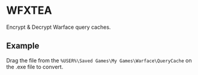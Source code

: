 # WFXTEA
Encrypt & Decrypt Warface query caches.

## Example
Drag the file from the ```%USER%\Saved Games\My Games\Warface\QueryCache``` on the .exe file to convert.